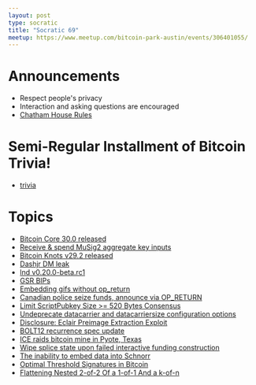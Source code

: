 ```yaml
---
layout: post
type: socratic
title: "Socratic 69"
meetup: https://www.meetup.com/bitcoin-park-austin/events/306401055/
---
```


# Announcements

- Respect people's privacy
- Interaction and asking questions are encouraged
- [Chatham House Rules](https://www.chathamhouse.org/about-us/chatham-house-rule)

# Semi-Regular Installment of Bitcoin Trivia!

- [trivia](https://x.com/base58btc/status/)

# Topics

- [Bitcoin Core 30.0 released](https://bitcoincore.org/en/releases/30.0/)
- [Receive & spend MuSig2 aggregate key inputs](https://github.com/bitcoin/bitcoin/pull/29675)
- [Bitcoin Knots v29.2 released](https://github.com/bitcoinknots/bitcoin/releases/tag/v29.2.knots20251010)
- [Dashjr DM leak](https://www.therage.co/leaked-luke-dashjr-bitcoin-hardfork/)
- [lnd v0.20.0-beta.rc1](https://github.com/lightningnetwork/lnd/releases/tag/v0.20.0-beta.rc1)
- [GSR BIPs](https://groups.google.com/g/bitcoindev/c/GisTcPb8Jco)
- [Embedding gifs without op_return](https://x.com/mononautical/status/1974493719719268610)
- [Canadian police seize funds, announce via OP_RETURN](https://mempool.space/tx/e8a6c482503387d7215ce553c2b6157a2f6af574da2904c9bfba887f6ce9e646?mode=details)
- [Limit ScriptPubkey Size >= 520 Bytes Consensus](https://groups.google.com/g/bitcoindev/c/YO8ZwnG_ISs)
- [Undeprecate datacarrier and datacarriersize configuration options](https://github.com/bitcoin/bitcoin/pull/33453)
- [Disclosure: Eclair Preimage Extraction Exploit](https://delvingbitcoin.org/t/disclosure-eclair-preimage-extraction-exploit/2010/1)
- [BOLT12 recurrence spec update](https://github.com/ElementsProject/lightning/pull/8398)
- [ICE raids bitcoin mine in Pyote, Texas](https://blockspace.media/insight/ice-raids-bitcoin-mine-in-pyote-texas/)
- [Wipe splice state upon failed interactive funding construction](https://github.com/lightningdevkit/rust-lightning/pull/4120)
- [The inability to embed data into Schnorr](https://github.com/AdamISZ/schnorr-unembeddability/blob/master/unembed.pdf)
- [Optimal Threshold Signatures in Bitcoin](https://delvingbitcoin.org/t/optimal-threshold-signatures-in-bitcoin/2023/1)
- [Flattening Nested 2-of-2 Of a 1-of-1 And a k-of-n](https://delvingbitcoin.org/t/flattening-nested-2-of-2-of-a-1-of-1-and-a-k-of-n/2018/1)
